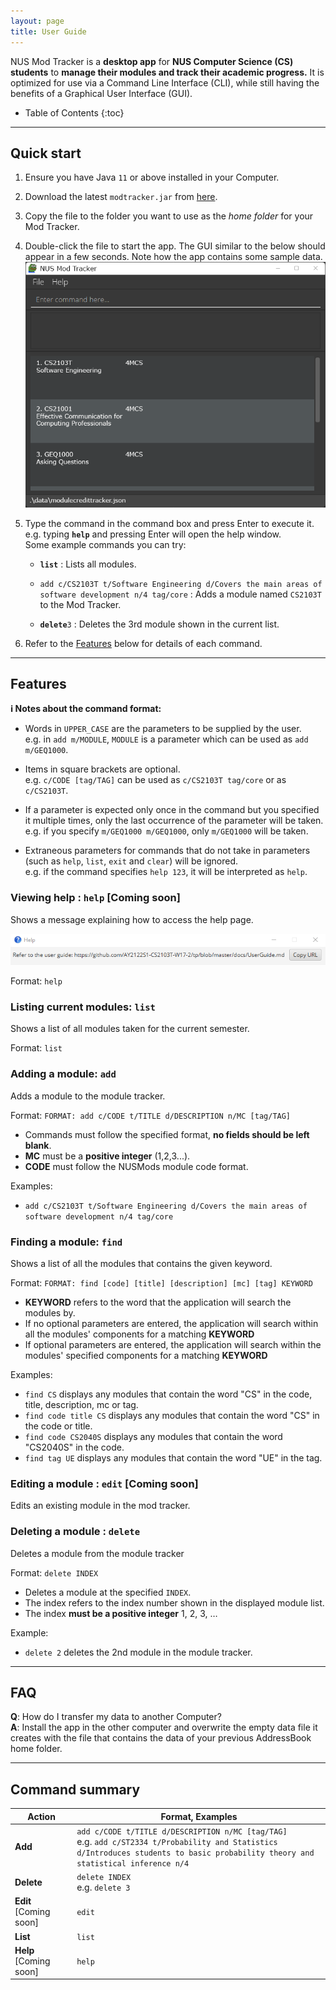 ```yaml
---
layout: page
title: User Guide
---
```


NUS Mod Tracker is a **desktop app** for **NUS Computer Science (CS) students** to **manage their modules and track their academic progress.**
It is optimized for use via a Command Line Interface (CLI), while still having the benefits of a Graphical User 
Interface (GUI).

* Table of Contents
{:toc}

--------------------------------------------------------------------------------------------------------------------

## Quick start

1. Ensure you have Java `11` or above installed in your Computer.

1. Download the latest `modtracker.jar` from [here](https://github.com/se-edu/addressbook-level3/releases).

1. Copy the file to the folder you want to use as the _home folder_ for your Mod Tracker.

1. Double-click the file to start the app. The GUI similar to the below should appear in a few seconds. Note how the app contains some sample data.<br>
   ![Ui](images/Ui.png)

1. Type the command in the command box and press Enter to execute it. e.g. typing **`help`** and pressing Enter will open the help window.<br>
   Some example commands you can try:

   * **`list`** : Lists all modules.

   * `add c/CS2103T t/Software Engineering d/Covers the main areas of software development n/4 tag/core` : Adds a module named `CS2103T` to the Mod Tracker.

   * **`delete`**`3` : Deletes the 3rd module shown in the current list.


1. Refer to the [Features](#features) below for details of each command.

--------------------------------------------------------------------------------------------------------------------

## Features

<div markdown="block" class="alert alert-info">

**:information_source: Notes about the command format:**<br>

* Words in `UPPER_CASE` are the parameters to be supplied by the user.<br>
  e.g. in `add m/MODULE`, `MODULE` is a parameter which can be used as `add m/GEQ1000`.

* Items in square brackets are optional.<br>
  e.g. `c/CODE [tag/TAG]` can be used as `c/CS2103T tag/core` or as `c/CS2103T`.
  
* If a parameter is expected only once in the command but you specified it multiple times, only the last occurrence of the parameter will be taken.<br>
  e.g. if you specify `m/GEQ1000 m/GEQ1000`, only `m/GEQ1000` will be taken.

* Extraneous parameters for commands that do not take in parameters (such as `help`, `list`, `exit` and `clear`) will be ignored.<br>
  e.g. if the command specifies `help 123`, it will be interpreted as `help`.

</div>

### Viewing help : `help` [Coming soon]

Shows a message explaining how to access the help page.

![help message](images/helpMessage.png)

Format: `help`

### Listing current modules: `list`

Shows a list of all modules taken for the current semester.

Format: `list`

### Adding a module: `add`

Adds a module to the module tracker.

Format: `FORMAT: add c/CODE t/TITLE d/DESCRIPTION n/MC [tag/TAG]`
* Commands must follow the specified format, **no fields should be left blank**.
* **MC** must be a **positive integer** (1,2,3...).
* **CODE** must follow the NUSMods module code format.

Examples:
* `add c/CS2103T t/Software Engineering d/Covers the main areas of software development n/4 tag/core`

### Finding a module: `find`

Shows a list of all the modules that contains the given keyword.

Format: `FORMAT: find [code] [title] [description] [mc] [tag] KEYWORD`
* **KEYWORD** refers to the word that the application will search the modules by.
* If no optional parameters are entered, the application will search within all the modules'
  components for a matching **KEYWORD**
* If optional parameters are entered, the application will search within the modules'
  specified components for a matching **KEYWORD**

Examples:
* `find CS` displays any modules that contain the word "CS" in the code, title, description, mc or tag.
* `find code title CS` displays any modules that contain the word "CS" in the code or title.
* `find code CS2040S` displays any modules that contain the word "CS2040S" in the code.
* `find tag UE` displays any modules that contain the word "UE" in the tag.


### Editing a module : `edit` [Coming soon]

Edits an existing module in the mod tracker.


### Deleting a module : `delete`

Deletes a module from the module tracker

Format: `delete INDEX`

* Deletes a module at the specified `INDEX`.
* The index refers to the index number shown in the displayed module list.
* The index **must be a positive integer** 1, 2, 3, …​

Example:
* `delete 2` deletes the 2nd module in the module tracker.



--------------------------------------------------------------------------------------------------------------------

## FAQ

**Q**: How do I transfer my data to another Computer?<br>
**A**: Install the app in the other computer and overwrite the empty data file it creates with the file that contains the data of your previous AddressBook home folder.

--------------------------------------------------------------------------------------------------------------------

## Command summary

Action | Format, Examples
--------|------------------
**Add** | `add c/CODE t/TITLE d/DESCRIPTION n/MC [tag/TAG]` <br> e.g. `add c/ST2334 t/Probability and Statistics d/Introduces students to basic probability theory and statistical inference n/4`
**Delete** | `delete INDEX`<br> e.g. `delete 3`
**Edit** [Coming soon] | `edit`
**List** | `list`
**Help** [Coming soon] | `help`
